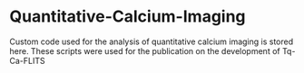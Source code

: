# Quantitative-Calcium-Imaging

Custom code used for the analysis of quantitative calcium imaging is stored here.
These scripts were used for the publication on the development of Tq-Ca-FLITS
